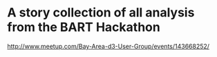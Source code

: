 # A story collection of all analysis from the BART Hackathon

http://www.meetup.com/Bay-Area-d3-User-Group/events/143668252/
